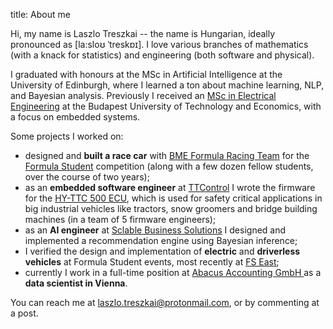 title: About me
    
Hi, my name is Laszlo Treszkai -- the name is Hungarian, ideally pronounced as [la:sloʊ ˈtreskɒɪ]. I love various branches of mathematics (with a knack for statistics) and engineering (both software and physical).

I graduated with honours at the MSc in Artificial Intelligence at the University of Edinburgh, where I learned a ton about machine learning, NLP, and Bayesian analysis. Previously I received an [MSc in Electrical Engineering](https://www.mit.bme.hu/eng/) at the Budapest University of Technology and Economics, with a focus on embedded systems.

Some projects I worked on:
 - designed and **built a race car** with [BME Formula Racing Team](frt.bme.hu) for the [Formula Student](https://www.formulastudent.de) competition (along with a few dozen fellow students, over the course of two years);
 - as an **embedded software engineer** at [TTControl](ttcontrol.com) I wrote the firmware for the [HY-TTC 500 ECU](https://www.ttcontrol.com/products/electronic-control-units/safety-certified-controllers/hy-ttc-500-family/), which is used for safety critical applications in big industrial vehicles like tractors, snow groomers and bridge building machines (in a team of 5 firmware engineers);
 - as an **AI engineer** at [Sclable Business Solutions](https://sclable.com/en/) I designed and implemented a recommendation engine using Bayesian inference;
 - I verified the design and implementation of **electric** and **driverless vehicles** at Formula Student events, most recently at [FS East](https://fseast.eu/gallery-2019/);
 - currently I work in a full-time position at [Abacus Accounting GmbH ](https://abacus.ac/en/) as a **data scientist in Vienna**.

You can reach me at laszlo.treszkai@protonmail.com, or by commenting at a post.
